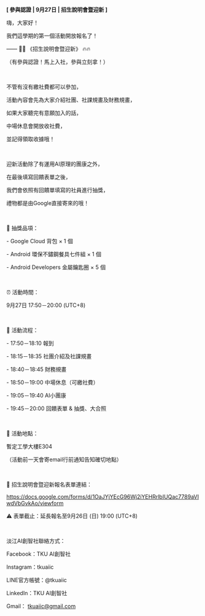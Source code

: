**[ 參與認證 | 9月27日 | 招生說明會暨迎新 ]**

嗨，大家好！

我們這學期的第一個活動開放報名了！

—— 🍬🍬 《招生說明會暨迎新》 🔥🔥

（有參與認證！馬上入社，參與立刻拿！）

&nbsp;

不管有沒有繳社費都可以參加，

活動內容會先為大家介紹社團、社課規畫及財務規畫，

如果大家聽完有意願加入的話，

中場休息會開放收社費，

並記得領取收據哦！

&nbsp;

迎新活動除了有運用AI原理的團康之外，

在最後填寫回饋表單之後，

我們會依照有回饋單填寫的社員進行抽獎，

禮物都是由Google直接寄來的哦！

&nbsp;

🎁 抽獎品項：

\- Google Cloud 背包 × 1 個

\- Android 環保不鏽鋼餐具七件組 × 1 個

\- Android Developers 金屬鑰匙圈 × 5 個

&nbsp;

⏰ 活動時間：

9月27日 17:50－20:00 (UTC+8)

&nbsp;

🧾 活動流程：

\- 17:50－18:10 報到

\- 18:15－18:35 社團介紹及社課規畫

\- 18:40－18:45 財務規畫

\- 18:50－19:00 中場休息（可繳社費）

\- 19:05－19:40 AI小團康

\- 19:45－20:00 回饋表單 & 抽獎、大合照

&nbsp;

📍 活動地點：

暫定工學大樓E304

（活動前一天會寄email行前通知告知確切地點）

&nbsp;

🔗 招生說明會暨迎新報名表單連結：

https://docs.google.com/forms/d/1OaJYjYEcG96Wj2iYEHRrlbIUQac7789aVIwdVbGvkAo/viewform

⚠️ 表單截止：延長報名至9月26日 (日) 19:00 (UTC+8)

&nbsp;

淡江AI創智社聯絡方式：

Facebook：TKU AI創智社

Instagram：tkuaiic

LINE官方帳號：@tkuaiic

LinkedIn：TKU AI創智社

Gmail： tkuaiic@gmail.com
